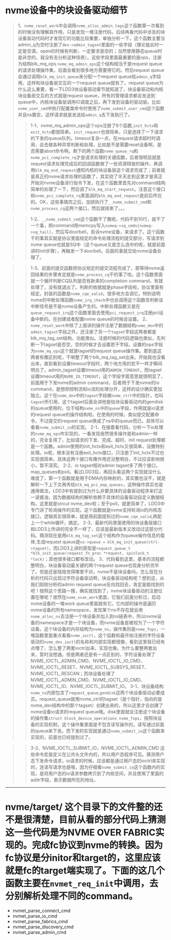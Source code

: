 # nvme设备中的块设备驱动细节
> 1、`nvme_reset_work`中会调用`nvme_alloc_admin_tags`这个函数第一次看到的时候没有理解其作用，只是发现一堆注册代码，后续再看代码中涉及的块设备驱动代码时才发现它的功能比较重要，单独分析一下。这个函数主要当admin_q为空时注册了`dev->admin_tagset`里面的一些字段（理论是此时一定是空滴，open的时候有判断，一定要求是空的；当然使用静态queue时是非空的，我没有去分析这种场景）。这些字段里面最重要的是ops，注册为结构blk_mq_ops `nvme_mq_admin_ops`这个结构相当于是request queue的请求处理操作集，后面会看到很多地方需要用它的。然后request queue会通过调用`blk_mq_init_queue`来分配一个request queue给`admin_q`字段用，这样和块设备层交互的一个request queue就有了。request queue为什么这么重要，看一下LDD3块设备驱动章节就知道了，块设备驱动和内核块设备层交互的方式就是request queue，所有的管理请求都会发送到queue中，内核块设备层调用IO调度之后，再下发到设备的驱动层。比如`nvme_user_cmd`中执行配置类命令时使用了`nvme_submit_user_cmd`这个函数并且ns置空，这样请求就是发送给`admin_q`去下发执行了。
>> 1-1、nvme_mq_admin_ops这个ops注册了6个函数,`init_hctx`和`exit_hctx`都很简单。`init_request`也很简单，只是选择了一下请求的下发的queue队列。timeout复杂一点，在request请求超时时调用，会去做各种异常判断和处理，比如是不是需要reset设备啊，是否需要abort命令啊。剩下的两个函数`nvme_queue_rq`和`nvme_pci_complete_rq`才是请求处理的关键函数，后者很明显就是request请求处理完成后的回调函数做了一些资源释放的操作，再调用`blk_mq_end_request`通知内核的块设备层这个请求完成了；前者就是真正的nvme请求处理的函数了，其实绕了半天走到这里才是真正开始对nvme设备进行指令下发，在这个函数里首先对command结构简单的处理了一下，然后调了`blk_mq_start_request`。注意这个接口和`nvme_pci_complete_rq`里面调的`blk_mq_end_request`是前后呼应的。OK，这些事搞完之后，加锁执行了`__nvme_submit_cmd`和`nvme_process_cq`这两个接口，然后就结束了。。。

>> 1-2、`__nvme_submit_cmd`这个函数干了撒呢，代码不到10行，就干了一个事，把command用memcpy写入`nvmeq->sq_cmds[nvmeq->sq_tail]`，然后写doorbell，告诉nvme设备，来请求了。这个函数干的事其实就是协议里面规定的命令处理流程的提交部分，写请求到nvme queue也就是SQ中（这个queue又是怎么选中的呢，就是前面讲的init步骤），再触发一下doorbell。后面的事就交给nvme设备处理了。

>> 1-3、前面的提交函数把协议规定的提交流程完成了，那等待nvme返回结果的步骤肯定就是`nvme_process_cq`干的事了哈。这个函数里面就一个循环判断CQ队列是否有新来的completion command，有就处理了，没有就退出了。判断的依据就是phase字段啦，协议里面有规定。封装的函数是`nvme_cqe_valid`，很多地方会调它。特别说明nvme的中断处理函数`nvme_irq_check`中也会调用这个函数去判断该中断信号是不是nvme设备产生的。中断处理函数又是在`queue_request_irq`这个函数里面去使用`pci_request_irq`注册pci设备中断的。在创建或者配置nvme queue的时候会设置。
> 2、`nvme_reset_work`中除了上面讲的操作注册了数据结构`nvme_dev`中的`admin_tagset`字段之外，还注册了另一个`tagset`字段这两者都是blk_mq_tag_set结构，功能类似。注册时候的代码逻辑也类似，先判断一下tagset是否空，空的时候才去设置若干字段。设置的ops字段为`nvme_mq_ops`这个就是tagset的request queue操作集。那到底这两者有撒区别呢，干嘛整了两个blk_mq_tag_set出来。开始我也没看出来，直到看到设置timeout字段时，两个地方用的宏不一样才瞬间明白了，admin_tagset设置timeout用的`ADMIN_TIMEOUT`，而tagset设置timeout用的`NVME_IO_TIMEOUT`，这个字段字面意思就很明显了，前面用于下发nvme的admin command，后者用于下发nvme的io command，是想把控制流和io流的处理分开，这样的设计确实更加独立。这个在`nvme_dev`中的`tagset`字段被`nvme_ctrl`中的指针，也叫`tagset`所引用，这个tagset后面会讲他是给块设备驱动内的gendisk的queue使用的，位于结构`nvme_ns`中的`queue`字段，作用就是io请求的request queue的操作结构啦。在使用的时候，类似提交配置命令，不过提交的request queue换成了ns中的queue而已。具体可以看看`nvme_submit_io`的实现。
>> 2-1、在接着看代码，分析一下io处理的`nvme_mq_ops`咋实现的，一看发现居然很多操作是和admin一样的，完全复用了，比如请求的下发、完成、超时、init request处理都是一个函数。admin使用的init_hctx和exit_hctx又很简单，没撒特别处理。io呢，根本没有注册exit_hctx接口，只注册了init_hctx不过也实现很简单。具体这两个接口有撒作用还没整明白，不过应该影响很小，暂不深究。
>> 2-2、io tagset相对admin tagset多了两个接口，map_queues和poll。看过LDD3后，再回头看这两个实现就没什么难度了，第一个函数就是用于DMA内存映射的，其实撒也没干，就是解析一下上下文再传给`blk_mq_pci_map_queues`，这种操作其实也是通用做法，LDD3中有提到过为什么非要具体的设备驱动程序来打这一波酱油，因为数据结构的解析依赖于具体的设备驱动自定义数据结构，这里就是strcut nvme_dev啦；至于poll，就更简单了，LDD3中专门讲了轮询操作的实现，这个函数就是nvme支持轮询io的内核态接口，逻辑其实很简单，就是用前面提到过的`nvme_cqe_valid`,再配上一个while循环，搞定。
>> 2-3、最新代码里面使用的块设备层接口和LDD3上所讲的完全不一样了，应该是最新版本又改动过这部分代码。猜测现在是用`blk_mq_tag_set`这个结构作为queue操作信息的载体,生成request queue是`ns->queue = blk_mq_init_queue(ctrl->tagset)`，而LDD3上讲的原型是`request_queue_t *blk_init_queue(request_fn_proc *request, spinlock_t *lock)`；其他很多接口都有改动。
> 3、代码看到这里，基本的流程都整明白，块设备驱动最关键的两个request queue也现身分析完毕了。但是还是隐隐觉得哪里不对，nvme不是块设备吗，怎么现在分析的代码只出现过字符设备驱动啊，块设备驱动结构呢？想到这，从我们刚刚分析的admin request queue反向找回去，肯定是能找到的吧！按照这个思路一搜，确实就找到了，nvme块设备驱动的注册位置在哪呢？居然在`nvme_scan_work`里面，它我们前面分析过，启动nvme设备的一堆work queue里面就有它。它内部的操作是遍历nvme设备的所有namespace，发现某个ns不存在就会用`nvme_alloc_ns`去注册一个块设备并加入到ns链表中，所以nvme设备的namespace才是一个块设备，而nvme设备是被视为了一个字符设备。这个块设备的内存结构为`nvme_ns`，操作集则是`nvme_fops`，一堆函数里面重点看看`nvme_ioctl`，这个函数和最开始注册的字符设备驱动的`nvme_dev_ioctl`的名称和内部实现都很像，看到这里我已经有点懵了，怎么整了两套ioctrl出来，实现也像。为什么要整两套出来，暂时没想通。但是两者还是有一点区别的，字符设备处理了NVME_IOCTL_ADMIN_CMD、NVME_IOCTL_IO_CMD、NVME_IOCTL_RESET、NVME_IOCTL_SUBSYS_RESET、NVME_IOCTL_RESCAN；而块设备处理了NVME_IOCTL_ADMIN_CMD、NVME_IOCTL_IO_CMD、NVME_IOCTL_ID、NVME_IOCTL_SUBMIT_IO。
>> 3-1、块设备结构`nvme_ns`内部包含了`request_queue`,`gendisk`这两个块设备驱动必要成员。request_queue就用nvme_ctrl的tagset（是个指针，指向的是nvme_dev结构中的那个tagset）创建出来的，所以这里才去创建了nvme设备io请求的request queue哦。disk里面就会注册这个块设备的操作集`struct block_device_operations nvme_fops`，按照块设备的实现机制，这个操作集里面是不包含读写操作的，读写通过前面的queue来下发。而下发的实现就是通过`nvme_submit_io`这个函数来实现的，前面也已经提到过了。

>> 3-2、NVME_IOCTL_SUBMIT_IO，NVME_IOCTL_ADMIN_CMD 这些命令宏是定义在公共头文件内的，所以用户态程序可见。猜测用户态下发命令请求，io请求的时候，应该都是通过用户态的ioctrl来实现的，连读写请求也是哦，因为仔细看`nvme_submit_io`这个函数内的实现，是将用户态的io请求参数拷贝到了内核空间，并且使用了里面的addr字段，表示数据所在的地址。

***

# nvme/target/ 这个目录下的文件整的还不是很清楚，目前从看的部分代码上猜测这一些代码是为NVME OVER FABRIC实现的。完成fc协议到nvme的转换。因为fc协议是分initor和target的，这里应该就是fc的target端实现了。下面的这几个函数主要在`nvmet_req_init`中调用，去分别解析处理不同的command。
- nvmet_parse_connect_cmd
- nvmet_parse_io_cmd
- nvmet_parse_fabrics_cmd
- nvmet_parse_discovery_cmd
- nvmet_parse_admin_cmd
